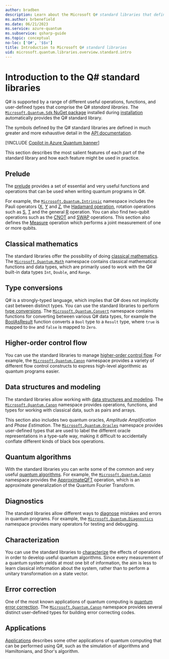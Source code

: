 ```yaml
---
author: bradben
description: Learn about the Microsoft Q# standard libraries that define the operations, functions and data types used in quantum programs.
ms.author: brbenefield
ms.date: 06/21/2023
ms.service: azure-quantum
ms.subservice: qsharp-guide
ms.topic: conceptual
no-loc: ['Q#', '$$v']
title: Introduction to Microsoft Q# standard libraries
uid: microsoft.quantum.libraries.overview.standard.intro
---
```


# Introduction to the Q# standard libraries

Q# is supported by a range of different useful operations, functions, and user-defined types that comprise the Q# *standard libraries*.
The [`Microsoft.Quantum.Sdk` NuGet package](https://www.nuget.org/packages/Microsoft.Quantum.Sdk/) installed during [installation](xref:microsoft.quantum.install-qdk.overview) automatically provides the Q# standard library.

The symbols defined by the Q# standard libraries are defined in much greater and more exhaustive detail in the [API documentation](xref:microsoft.quantum.apiref-intro).

[!INCLUDE [Copilot in Azure Quantum banner](../../../includes/copilot-banner.md)]

This section describes the most salient features of each part of the standard library and how each feature might be used in practice. 

## Prelude

The [prelude](xref:microsoft.quantum.libraries.overview.standard.prelude) provides a set of essential and very useful functions and operations that can be used when writing quantum programs in Q#.

For example, the [`Microsoft.Quantum.Intrinsic`](xref:Microsoft.Quantum.Intrinsic) namespace includes the Pauli operators ([X](xref:Microsoft.Quantum.Intrinsic.X), [Y](xref:Microsoft.Quantum.Intrinsic.Y) and [Z](xref:Microsoft.Quantum.Intrinsic.Z), the [Hadamard operation](xref:Microsoft.Quantum.Intrinsic.H), rotation operations such as [S](xref:Microsoft.Quantum.Intrinsic.S), [T](xref:Microsoft.Quantum.Intrinsic.T) and the general [R](xref:Microsoft.Quantum.Intrinsic.R) operation. You can also find two-qubit operations such as the [CNOT](xref:Microsoft.Quantum.Intrinsic.CNOT) and [SWAP](xref:Microsoft.Quantum.Intrinsic.SWAP) operations. This section also defines the [Measure](xref:Microsoft.Quantum.Intrinsic.Measure) operation which performs a joint measurement of one or more qubits. 

## Classical mathematics

The standard libraries offer the possibility of doing [classical mathematics](xref:microsoft.quantum.libraries.overview.math). The [`Microsoft.Quantum.Math`](xref:Microsoft.Quantum.Math) namespace contains classical mathematical functions and data types, which are primarily used to work with the Q# built-in data types `Int`, `Double`, and `Range`.
 
## Type conversions

Q# is a strongly-typed language, which implies that Q# does not implicitly cast between distinct types. You can use the standard libraries to perform [type conversions](xref:microsoft.quantum.libraries.overview.convert). The [`Microsoft.Quantum.Convert`](xref:Microsoft.Quantum.Convert) namespace contains functions for converting between various Q# data types, for example the [BoolAsResult](xref:Microsoft.Quantum.Convert.BoolAsResult) function converts a `Bool` type to a `Result` type, where `true` is mapped to `One` and `false` is mapped to `Zero`.

## Higher-order control flow

You can use the standard libraries to manage [higher-order control flow](xref:microsoft.quantum.libraries.overview-standard.control-flow). For example, the [`Microsoft.Quantum.Canon`](xref:Microsoft.Quantum.Canon) namespace provides a variety of different flow control constructs to express high-level algorithmic as quantum programs easier.

## Data structures and modeling

The standard libraries allow working with [data structures and modeling](xref:microsoft.quantum.libraries.overview.data-structures). The [`Microsoft.Quantum.Canon`](xref:Microsoft.Quantum.Canon) namespace provides operations, functions, and types for working with classical data, such as pairs and arrays. 

This section also includes two quantum oracles, *Amplitude Amplification* and *Phase Estimation*. The [`Microsoft.Quantum.Oracles`](xref:Microsoft.Quantum.Oracles) namespace  provides user-defined types that are used to label the different oracle representations in a type-safe way, making it difficult to accidentally conflate different kinds of black box operations.

## Quantum algorithms

With the standard libraries you can write some of the common and very useful  [quantum algorithms](xref:microsoft.quantum.libraries.overview.standard.algorithms). For example, the [`Microsoft.Quantum.Canon`](xref:Microsoft.Quantum.Canon) namespace provides the [ApproximateQFT](xref:Microsoft.Quantum.Canon.ApproximateQFT) operation, which is an approximate generalization of the Quantum Fourier Transform.

## Diagnostics

The standard libraries allow different ways to [diagnose](xref:microsoft.quantum.libraries.overview.diagnostics) mistakes and errors in quantum programs. For example, the [`Microsoft.Quantum.Diagnostics`](xref:Microsoft.Quantum.Diagnostics) namespace provides many operators for testing and debugging.

## Characterization

You can use the standard libraries to [characterize](xref:microsoft.quantum.libraries.overview.characterization) the effects of operations in order to develop useful quantum algorithms. Since every measurement of a quantum system yields at most one bit of information, the aim is less to learn classical information about the system, rather than to perform a unitary transformation on a state vector. 

## Error correction

One of the most known applications of quantum computing is [quantum error correction](xref:microsoft.quantum.libraries.overview.error-correction). The [`Microsoft.Quantum.Canon`](xref:Microsoft.Quantum.Canon) namespace provides several distinct user-defined types for building error correcting codes.

## Applications 

[Applications](xref:microsoft.quantum.libraries.overview.applications) describes some other applications of quantum computing that can be performed using Q#, such as the simulation of algorithms and Hamiltonians, and Shor's algorithm.


